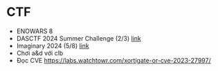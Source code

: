# CTF
- ENOWARS 8 
- DASCTF 2024 Summer Challenge (2/3) [link](https://github.com/wan-04/CTF-2024/tree/main/DASCTF2024-SUMMER)
- Imaginary 2024 (5/8) [link](https://github.com/wan-04/CTF-2024/tree/main/imginary2024/pwn)
- Chơi a&d với clb
- Đọc CVE https://labs.watchtowr.com/xortigate-or-cve-2023-27997/